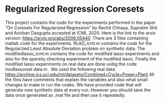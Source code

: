 # Regularized Regression Coresets

This project contains the code for the experiments performed in the paper "On Coresets For Regularized Regression" by Rachit Chhaya, Supratim Shit and Anirban Dasgupta accepted at ICML 2020. Here is the link to the arxiv version: https://arxiv.org/abs/2006.05440
.There are 3 files containing matlab code for the experiments. 
RLAD_icml.m contains the code for the Regularized Least Absolute Deviation problem on synthetic data. The modifiedlasso_icml.m contains the code for modified lasso experiments and also for the sparsity checking experiment of the modified lasso. Finally the modified lasso experiments on real data are done usibg the code modlassoreal data.m .
We used the following real data:
https://archive.ics.uci.edu/ml/datasets/Combined+Cycle+Power+Plant 
All the files have comments that explain the variables and also what small changes to make to run the codes. We have provided code that will generate new synthetic data at every run. However you should save the data once generated as .mat file and then use it repeatedly.
